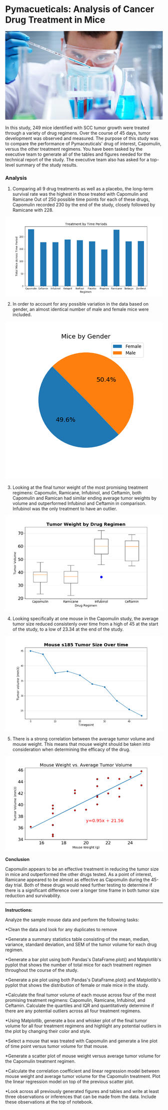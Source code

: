 # Pymacueticals: Analysis of Cancer Drug Treatment in Mice

![Laboratory](Images/Laboratory.jpg)

In this study, 249 mice identified with SCC tumor growth were treated through a variety of drug regimens. Over the course of 45 days, tumor development was observed and measured. The purpose of this study was to compare the performance of Pymaceuticals' drug of interest, Capomulin, versus the other treatment regimens. You have been tasked by the executive team to generate all of the tables and figures needed for the technical report of the study. The executive team also has asked for a top-level summary of the study results.

### Analysis

1. Comparing all 9 drug treatments as well as a placebo, the long-term survival rate was the highest in those treated with Capomulin and Ramicane Out of 250 possible time points for each of these drugs, Capomulin recorded 230 by the end of the study, closely followed by Ramicane with 228.


![Mouse Survival Rate Across Treatments](Images/Time_Periods.png)


2. In order to account for any possible variation in the data based on gender, an almost identical number of male and female mice were included.

![Gender of Mice](Images/Gender.png)


3. Looking at the final tumor weight of the most promising treatment regimens: Capomulin, Ramicane, Infubinol, and Ceftamin, both Capomulin and Ramican had similar ending average tumor weights by volume and outperformed Infubinol and Ceftamin in comparison. Infubinol was the only treatment to have an outlier. 

![Tumor Weight](Images/Tumor_Weight.png)


4. Looking specifically at one mouse in the Capomulin study, the average tumor size reduced consistenly over time from a high of 45 at the start of the study, to a low of 23.34 at the end of the study.

![Tumor Size of Mouse s185](Images/Tumor_Size.png)


5. There is a strong correlation between the average tumor volume and mouse weight. This means that mouse weight should be taken into consideration when determining the efficacy of the drug.

![Mouse Weight vs Tumor Volume](Images/Tumor_Scatter.png)


**Conclusion**

Capomulin appears to be an effective treatment in reducing the tumor size in mice and outperformed the other drugs tested. As a point of interest, Ramicane appeared to be almost as effective as Capomulin during the 45-day trial. Both of these drugs would need further testing to determine if there is a significant difference over a longer time frame in both tumor size reduction and survivability.


------------------------------------
**Instructions:**

Analyze the sample mouse data and perform the following tasks:


*Clean the data and look for any duplicates to remove

*Generate a summary statistics table consisting of the mean, median, variance, standard deviation, and SEM of the tumor volume for each drug regimen.


*Generate a bar plot using both Pandas's DataFrame.plot() and Matplotlib's pyplot that shows the number of total mice for each treatment regimen throughout the course of the study.


*Generate a pie plot using both Pandas's DataFrame.plot() and Matplotlib's pyplot that shows the distribution of female or male mice in the study.

*Calculate the final tumor volume of each mouse across four of the most promising treatment regimens: Capomulin, Ramicane, Infubinol, and Ceftamin. Calculate the quartiles and IQR and quantitatively determine if there are any potential outliers across all four treatment regimens.


*Using Matplotlib, generate a box and whisker plot of the final tumor volume for all four treatment regimens and highlight any potential outliers in the plot by changing their color and style.


*Select a mouse that was treated with Capomulin and generate a line plot of time point versus tumor volume for that mouse.


*Generate a scatter plot of mouse weight versus average tumor volume for the Capomulin treatment regimen.


*Calculate the correlation coefficient and linear regression model between mouse weight and average tumor volume for the Capomulin treatment. Plot the linear regression model on top of the previous scatter plot.


*Look across all previously generated figures and tables and write at least three observations or inferences that can be made from the data. Include these observations at the top of notebook.